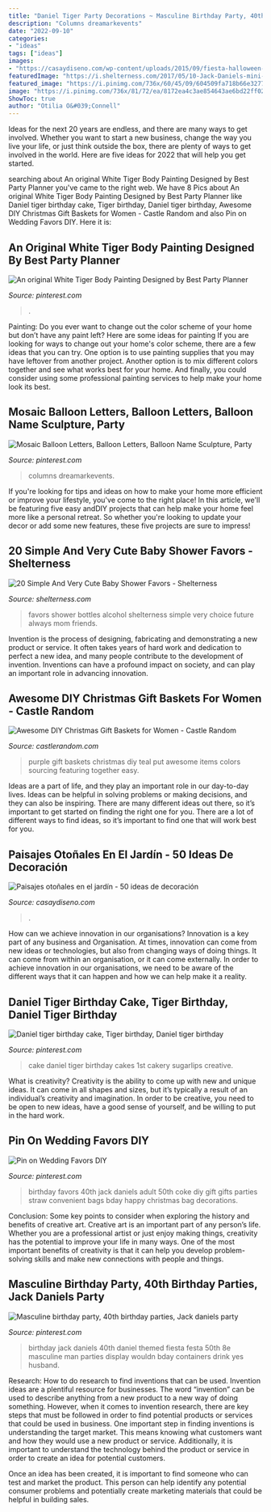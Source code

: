 ```yaml
---
title: "Daniel Tiger Party Decorations ~ Masculine Birthday Party, 40th Birthday Parties, Jack Daniels Party"
description: "Columns dreamarkevents"
date: "2022-09-10"
categories:
- "ideas"
tags: ["ideas"]
images:
- "https://casaydiseno.com/wp-content/uploads/2015/09/fiesta-halloween-deco-jardin.jpg"
featuredImage: "https://i.shelterness.com/2017/05/10-Jack-Daniels-mini-bottles-with-humorous-tags.jpg"
featured_image: "https://i.pinimg.com/736x/60/45/09/604509fa718b66e327759b2b247f6c18.jpg"
image: "https://i.pinimg.com/736x/81/72/ea/8172ea4c3ae854643ae6bd22ff02fa6e--creative-cakes-cake-design.jpg"
ShowToc: true
author: "Otilia O&#039;Connell"
---
```



Ideas for the next 20 years are endless, and there are many ways to get involved. Whether you want to start a new business, change the way you live your life, or just think outside the box, there are plenty of ways to get involved in the world. Here are five ideas for 2022 that will help you get started.

	

		
searching about An original White Tiger Body Painting Designed by Best Party Planner you've came to the right web. We have 8 Pics about An original White Tiger Body Painting Designed by Best Party Planner like Daniel tiger birthday cake, Tiger birthday, Daniel tiger birthday, Awesome DIY Christmas Gift Baskets for Women - Castle Random and also Pin on Wedding Favors DIY. Here it is:
		
    
## An Original White Tiger Body Painting Designed By Best Party Planner

<img loading=lazy src="https://i.pinimg.com/736x/0d/a6/c0/0da6c0ad413970723e2578d82565cdd1--best-party-party-planners.jpg" onerror="this.onerror=null;this.src='https://tse2.mm.bing.net/th?id=OIP.3x4um8-D-ly-la8_SBVHggHaJ4&amp;pid=15.1';" alt="An original White Tiger Body Painting Designed by Best Party Planner">

_Source: pinterest.com_

>. 

	

Painting: Do you ever want to change out the color scheme of your home but don’t have any paint left? Here are some ideas for painting
If you are looking for ways to change out your home's color scheme, there are a few ideas that you can try. One option is to use painting supplies that you may have leftover from another project. Another option is to mix different colors together and see what works best for your home. And finally, you could consider using some professional painting services to help make your home look its best.

    
## Mosaic Balloon Letters, Balloon Letters, Balloon Name Sculpture, Party

<img loading=lazy src="https://i.pinimg.com/736x/60/45/09/604509fa718b66e327759b2b247f6c18.jpg" onerror="this.onerror=null;this.src='https://tse3.mm.bing.net/th?id=OIP.FP3WsQNvKwg-HEo_frq9oAHaGZ&amp;pid=15.1';" alt="Mosaic Balloon Letters, Balloon Letters, Balloon Name Sculpture, Party">

_Source: pinterest.com_

>columns dreamarkevents. 

	

If you're looking for tips and ideas on how to make your home more efficient or improve your lifestyle, you've come to the right place! In this article, we'll be featuring five easy andDIY projects that can help make your home feel more like a personal retreat. So whether you're looking to update your decor or add some new features, these five projects are sure to impress!

    
## 20 Simple And Very Cute Baby Shower Favors - Shelterness

<img loading=lazy src="https://i.shelterness.com/2017/05/10-Jack-Daniels-mini-bottles-with-humorous-tags.jpg" onerror="this.onerror=null;this.src='https://tse4.mm.bing.net/th?id=OIP.r34K6OX4M8pWIbGhmcYtUwHaJ4&amp;pid=15.1';" alt="20 Simple And Very Cute Baby Shower Favors - Shelterness">

_Source: shelterness.com_

>favors shower bottles alcohol shelterness simple very choice future always mom friends. 

	

Invention is the process of designing, fabricating and demonstrating a new product or service. It often takes years of hard work and dedication to perfect a new idea, and many people contribute to the development of invention. Inventions can have a profound impact on society, and can play an important role in advancing innovation.

    
## Awesome DIY Christmas Gift Baskets For Women - Castle Random

<img loading=lazy src="https://castlerandom.com/wp-content/uploads/2018/08/Purple-Teal.jpg" onerror="this.onerror=null;this.src='https://tse3.mm.bing.net/th?id=OIP.trw4RXPhp8Ld6R-leE4ilQHaJ4&amp;pid=15.1';" alt="Awesome DIY Christmas Gift Baskets for Women - Castle Random">

_Source: castlerandom.com_

>purple gift baskets christmas diy teal put awesome items colors sourcing featuring together easy. 

	

Ideas are a part of life, and they play an important role in our day-to-day lives. Ideas can be helpful in solving problems or making decisions, and they can also be inspiring. There are many different ideas out there, so it’s important to get started on finding the right one for you. There are a lot of different ways to find ideas, so it’s important to find one that will work best for you.

    
## Paisajes Otoñales En El Jardín - 50 Ideas De Decoración

<img loading=lazy src="https://casaydiseno.com/wp-content/uploads/2015/09/fiesta-halloween-deco-jardin.jpg" onerror="this.onerror=null;this.src='https://tse2.mm.bing.net/th?id=OIP.r-gy7o-TXe034R9zXEy2KAHaLG&amp;pid=15.1';" alt="Paisajes otoñales en el jardín - 50 ideas de decoración">

_Source: casaydiseno.com_

>. 

	

How can we achieve innovation in our organisations?
Innovation is a key part of any business and Organisation. At times, innovation can come from new ideas or technologies, but also from changing ways of doing things. It can come from within an organisation, or it can come externally. In order to achieve innovation in our organisations, we need to be aware of the different ways that it can happen and how we can help make it a reality.

    
## Daniel Tiger Birthday Cake, Tiger Birthday, Daniel Tiger Birthday

<img loading=lazy src="https://i.pinimg.com/736x/81/72/ea/8172ea4c3ae854643ae6bd22ff02fa6e--creative-cakes-cake-design.jpg" onerror="this.onerror=null;this.src='https://tse3.mm.bing.net/th?id=OIP.CXhibucecPWPdcf6MudBAAHaJ3&amp;pid=15.1';" alt="Daniel tiger birthday cake, Tiger birthday, Daniel tiger birthday">

_Source: pinterest.com_

>cake daniel tiger birthday cakes 1st cakery sugarlips creative. 

	

What is creativity?
Creativity is the ability to come up with new and unique ideas. It can come in all shapes and sizes, but it’s typically a result of an individual’s creativity and imagination. In order to be creative, you need to be open to new ideas, have a good sense of yourself, and be willing to put in the hard work.

    
## Pin On Wedding Favors DIY

<img loading=lazy src="https://i.pinimg.com/736x/e9/c4/67/e9c467ce00e2001bddde51c7408a529c.jpg" onerror="this.onerror=null;this.src='https://tse1.mm.bing.net/th?id=OIP.pp46vO0SzaxJBn2eeLu8cwHaJ3&amp;pid=15.1';" alt="Pin on Wedding Favors DIY">

_Source: pinterest.com_

>birthday favors 40th jack daniels adult 50th coke diy gift gifts parties straw convenient bags bday happy christmas bag decorations. 

	

Conclusion: Some key points to consider when exploring the history and benefits of creative art.
Creative art is an important part of any person’s life. Whether you are a professional artist or just enjoy making things, creativity has the potential to improve your life in many ways. One of the most important benefits of creativity is that it can help you develop problem-solving skills and make new connections with people and things.

    
## Masculine Birthday Party, 40th Birthday Parties, Jack Daniels Party

<img loading=lazy src="https://i.pinimg.com/originals/a3/fa/2e/a3fa2ec84f0881c68c971ade3b5425fa.jpg" onerror="this.onerror=null;this.src='https://tse2.mm.bing.net/th?id=OIP.3-XHxEf1TFbG6yvYxeoaTAHaJ4&amp;pid=15.1';" alt="Masculine birthday party, 40th birthday parties, Jack daniels party">

_Source: pinterest.com_

>birthday jack daniels 40th daniel themed fiesta festa 50th 8e masculine man parties display wouldn bday containers drink yes husband. 

	

Research: How to do research to find inventions that can be used.
Invention ideas are a plentiful resource for businesses. The word “invention” can be used to describe anything from a new product to a new way of doing something. However, when it comes to invention research, there are key steps that must be followed in order to find potential products or services that could be used in business. 
One important step in finding inventions is understanding the target market. This means knowing what customers want and how they would use a new product or service. Additionally, it is important to understand the technology behind the product or service in order to create an idea for potential customers. 

Once an idea has been created, it is important to find someone who can test and market the product. This person can help identify any potential consumer problems and potentially create marketing materials that could be helpful in building sales.

